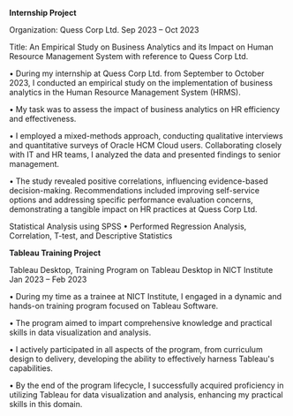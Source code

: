 **Internship Project**

Organization: Quess Corp Ltd. Sep 2023 – Oct 2023

Title: An Empirical Study on Business Analytics and its Impact on Human Resource Management System
 with reference to Quess Corp Ltd.

• During my internship at Quess Corp Ltd. from September to October 2023, I conducted an empirical study on
the implementation of business analytics in the Human Resource Management System (HRMS).

• My task was to assess the impact of business analytics on HR efficiency and effectiveness.

• I employed a mixed-methods approach, conducting qualitative interviews and quantitative surveys of Oracle
HCM Cloud users. Collaborating closely with IT and HR teams, I analyzed the data and presented findings to
senior management.

• The study revealed positive correlations, influencing evidence-based decision-making. Recommendations
included improving self-service options and addressing specific performance evaluation concerns,
demonstrating a tangible impact on HR practices at Quess Corp Ltd.

Statistical Analysis using SPSS
• Performed Regression Analysis, Correlation, T-test, and Descriptive Statistics 




**Tableau Training Project**


Tableau Desktop, Training Program on Tableau Desktop in NICT Institute Jan 2023 – Feb 2023

• During my time as a trainee at NICT Institute, I engaged in a dynamic and hands-on training program focused
on Tableau Software.

• The program aimed to impart comprehensive knowledge and practical skills in data visualization and
analysis.

• I actively participated in all aspects of the program, from curriculum design to delivery, developing the ability
to effectively harness Tableau's capabilities.

• By the end of the program lifecycle, I successfully acquired proficiency in utilizing Tableau for data
visualization and analysis, enhancing my practical skills in this domain.
